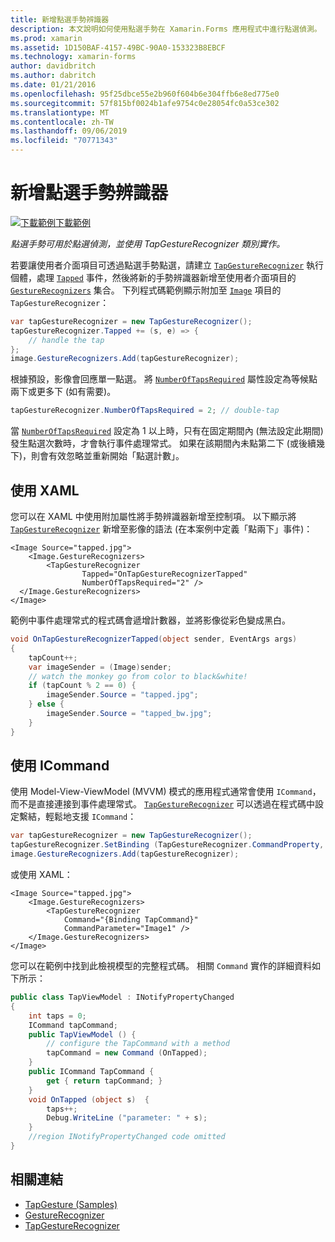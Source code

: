 ```yaml
---
title: 新增點選手勢辨識器
description: 本文說明如何使用點選手勢在 Xamarin.Forms 應用程式中進行點選偵測。 點選偵測是使用 TapGestureRecognizer 類別實作。
ms.prod: xamarin
ms.assetid: 1D150BAF-4157-49BC-90A0-153323B8EBCF
ms.technology: xamarin-forms
author: davidbritch
ms.author: dabritch
ms.date: 01/21/2016
ms.openlocfilehash: 95f25dbce55e2b960f604b6e304ffb6e8ed775e0
ms.sourcegitcommit: 57f815bf0024b1afe9754c0e28054fc0a53ce302
ms.translationtype: MT
ms.contentlocale: zh-TW
ms.lasthandoff: 09/06/2019
ms.locfileid: "70771343"
---
```

# <a name="adding-a-tap-gesture-recognizer"></a>新增點選手勢辨識器

[![下載範例](~/media/shared/download.png)下載範例](https://docs.microsoft.com/samples/xamarin/xamarin-forms-samples/workingwithgestures-tapgesture)

_點選手勢可用於點選偵測，並使用 TapGestureRecognizer 類別實作。_

若要讓使用者介面項目可透過點選手勢點選，請建立 [`TapGestureRecognizer`](xref:Xamarin.Forms.TapGestureRecognizer) 執行個體，處理 [`Tapped`](xref:Xamarin.Forms.TapGestureRecognizer.Tapped) 事件，然後將新的手勢辨識器新增至使用者介面項目的 [`GestureRecognizers`](xref:Xamarin.Forms.View.GestureRecognizers) 集合。 下列程式碼範例顯示附加至 [`Image`](xref:Xamarin.Forms.Image) 項目的 `TapGestureRecognizer`：

```csharp
var tapGestureRecognizer = new TapGestureRecognizer();
tapGestureRecognizer.Tapped += (s, e) => {
    // handle the tap
};
image.GestureRecognizers.Add(tapGestureRecognizer);
```

根據預設，影像會回應單一點選。 將 [`NumberOfTapsRequired`](xref:Xamarin.Forms.TapGestureRecognizer.NumberOfTapsRequired) 屬性設定為等候點兩下或更多下 (如有需要)。

```csharp
tapGestureRecognizer.NumberOfTapsRequired = 2; // double-tap
```

當 [`NumberOfTapsRequired`](xref:Xamarin.Forms.TapGestureRecognizer.NumberOfTapsRequired) 設定為 1 以上時，只有在固定期間內 (無法設定此期間) 發生點選次數時，才會執行事件處理常式。 如果在該期間內未點第二下 (或後續幾下)，則會有效忽略並重新開始「點選計數」。

<a name="Using_Xaml" />

## <a name="using-xaml"></a>使用 XAML

您可以在 XAML 中使用附加屬性將手勢辨識器新增至控制項。 以下顯示將 [`TapGestureRecognizer`](xref:Xamarin.Forms.TapGestureRecognizer) 新增至影像的語法 (在本案例中定義「點兩下」事件)：

```xaml
<Image Source="tapped.jpg">
    <Image.GestureRecognizers>
        <TapGestureRecognizer
                Tapped="OnTapGestureRecognizerTapped"
                NumberOfTapsRequired="2" />
  </Image.GestureRecognizers>
</Image>
```

範例中事件處理常式的程式碼會遞增計數器，並將影像從彩色變成黑白。

```csharp
void OnTapGestureRecognizerTapped(object sender, EventArgs args)
{
    tapCount++;
    var imageSender = (Image)sender;
    // watch the monkey go from color to black&white!
    if (tapCount % 2 == 0) {
        imageSender.Source = "tapped.jpg";
    } else {
        imageSender.Source = "tapped_bw.jpg";
    }
}
```

## <a name="using-icommand"></a>使用 ICommand

使用 Model-View-ViewModel (MVVM) 模式的應用程式通常會使用 `ICommand`，而不是直接連接到事件處理常式。 [`TapGestureRecognizer`](xref:Xamarin.Forms.TapGestureRecognizer) 可以透過在程式碼中設定繫結，輕鬆地支援 `ICommand`：

```csharp
var tapGestureRecognizer = new TapGestureRecognizer();
tapGestureRecognizer.SetBinding (TapGestureRecognizer.CommandProperty, "TapCommand");
image.GestureRecognizers.Add(tapGestureRecognizer);
```

或使用 XAML：

```xaml
<Image Source="tapped.jpg">
    <Image.GestureRecognizers>
        <TapGestureRecognizer
            Command="{Binding TapCommand}"
            CommandParameter="Image1" />
    </Image.GestureRecognizers>
</Image>
```

您可以在範例中找到此檢視模型的完整程式碼。 相關 `Command` 實作的詳細資料如下所示：

```csharp
public class TapViewModel : INotifyPropertyChanged
{
    int taps = 0;
    ICommand tapCommand;
    public TapViewModel () {
        // configure the TapCommand with a method
        tapCommand = new Command (OnTapped);
    }
    public ICommand TapCommand {
        get { return tapCommand; }
    }
    void OnTapped (object s)  {
        taps++;
        Debug.WriteLine ("parameter: " + s);
    }
    //region INotifyPropertyChanged code omitted
}
```

## <a name="related-links"></a>相關連結

- [TapGesture (Samples)](https://docs.microsoft.com/samples/xamarin/xamarin-forms-samples/workingwithgestures-tapgesture)
- [GestureRecognizer](xref:Xamarin.Forms.GestureRecognizer)
- [TapGestureRecognizer](xref:Xamarin.Forms.TapGestureRecognizer)
